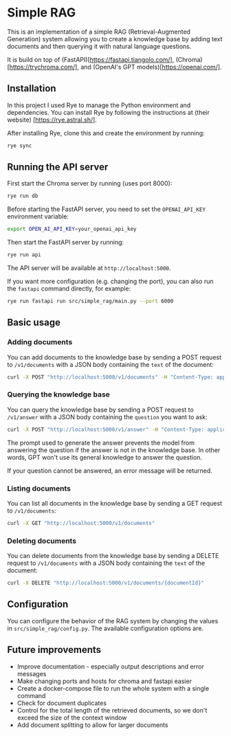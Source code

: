 # Simple RAG

This is an implementation of a simple RAG (Retrieval-Augmented Generation)
system allowing you to create a knowledge base by adding text documents and
then querying it with natural language questions.

It is build on top of (FastAPI)[https://fastapi.tiangolo.com/], 
(Chroma)[https://trychroma.com/], and (OpenAI's GPT models)[https://openai.com/].

## Installation

In this project I used Rye to manage the Python environment and dependencies.
You can install Rye by following the instructions at (their website)
[https://rye.astral.sh/].

After installing Rye, clone this and create the environment by running:

```bash
rye sync
```

## Running the API server

First start the Chroma server by running (uses port 8000):

```bash
rye run db
```

Before starting the FastAPI server, you need to set the `OPENAI_API_KEY` environment variable:

```bash
export OPEN_AI_API_KEY=your_openai_api_key
```

Then start the FastAPI server by running:

```bash
rye run api
```

The API server will be available at `http://localhost:5000`.

If you want more configuration (e.g. changing the port), you can also run the
`fastapi` command directly, for example:

```bash
rye run fastapi run src/simple_rag/main.py --port 6000
```

## Basic usage

### Adding documents

You can add documents to the knowledge base by sending a POST request to
`/v1/documents` with a JSON body containing the `text` of the document:

```bash
curl -X POST "http://localhost:5000/v1/documents" -H "Content-Type: application/json" -d '{"text": "The capital of France is Paris."}'
```

### Querying the knowledge base

You can query the knowledge base by sending a POST request to `/v1/answer` with
a JSON body containing the `question` you want to ask:

```bash
curl -X POST "http://localhost:5000/v1/answer" -H "Content-Type: application/json" -d '{"question": "What is the capital of France?"}'
```

The prompt used to generate the answer prevents the model from answering the question if the answer
is not in the knowledge base. In other words, GPT won't use its general knowledge to answer the question.

If your question cannot be answered, an error message will be returned.

### Listing documents

You can list all documents in the knowledge base by sending a GET request to
`/v1/documents`:

```bash
curl -X GET "http://localhost:5000/v1/documents"
```

### Deleting documents

You can delete documents from the knowledge base by sending a DELETE request to
`/v1/documents` with a JSON body containing the `text` of the document:

```bash
curl -X DELETE "http://localhost:5000/v1/documents/{documentId}"
```

## Configuration

You can configure the behavior of the RAG system by changing the values in
`src/simple_rag/config.py`. The available configuration options are.

## Future improvements

- Improve documentation - especially output descriptions and error messages
- Make changing ports and hosts for chroma and fastapi easier
- Create a docker-compose file to run the whole system with a single command
- Check for document duplicates
- Control for the total length of the retrieved documents, so we don't exceed the size of the context window
- Add document splitting to allow for larger documents
